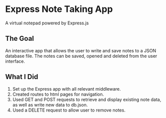 # Express Note Taking App
A virtual notepad powered by Express.js

## The Goal
An interactive app that allows the user to write and save notes to a JSON database file. The notes can be saved, opened and deleted from the user interface.

## What I Did 
1. Set up the Express app with all relevant middleware.
2. Created routes to html pages for navigation.
3. Used GET and POST requests to retrieve and display existing note data, as well as write new data to db.json.
4. Used a DELETE request to allow user to remove notes.


